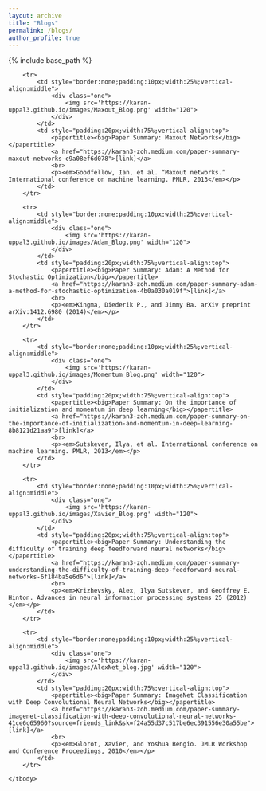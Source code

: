```yaml
---
layout: archive
title: "Blogs"
permalink: /blogs/
author_profile: true
---
```


{% include base_path %}

<table border=0 class="bg_colour" style="padding:20px;width:100%;border:0px;border-spacing:0px;border-collapse:separate;margin-right:auto;margin-left:auto;">
    <tbody>

        <tr>
            <td style="border:none;padding:10px;width:25%;vertical-align:middle">
                <div class="one">
                    <img src='https://karan-uppal3.github.io/images/Maxout_Blog.png' width="120">
                </div>
            </td>
            <td style="padding:20px;width:75%;vertical-align:top">
                <papertitle><big>Paper Summary: Maxout Networks</big></papertitle>
                <a href="https://karan3-zoh.medium.com/paper-summary-maxout-networks-c9a08ef6d078">[link]</a>
                <br>
                <p><em>Goodfellow, Ian, et al. “Maxout networks.” International conference on machine learning. PMLR, 2013</em></p>
            </td>
        </tr>

        <tr>
            <td style="border:none;padding:10px;width:25%;vertical-align:middle">
                <div class="one">
                    <img src='https://karan-uppal3.github.io/images/Adam_Blog.png' width="120">
                </div>
            </td>
            <td style="padding:20px;width:75%;vertical-align:top">
                <papertitle><big>Paper Summary: Adam: A Method for Stochastic Optimization</big></papertitle>
                <a href="https://karan3-zoh.medium.com/paper-summary-adam-a-method-for-stochastic-optimization-4b0a030a019f">[link]</a>
                <br>
                <p><em>Kingma, Diederik P., and Jimmy Ba. arXiv preprint arXiv:1412.6980 (2014)</em></p>
            </td>
        </tr> 

        <tr>
            <td style="border:none;padding:10px;width:25%;vertical-align:middle">
                <div class="one">
                    <img src='https://karan-uppal3.github.io/images/Momentum_Blog.png' width="120">
                </div>
            </td>
            <td style="padding:20px;width:75%;vertical-align:top">
                <papertitle><big>Paper Summary: On the importance of initialization and momentum in deep learning</big></papertitle>
                <a href="https://karan3-zoh.medium.com/paper-summary-on-the-importance-of-initialization-and-momentum-in-deep-learning-8b8121d21aa9">[link]</a>
                <br>
                <p><em>Sutskever, Ilya, et al. International conference on machine learning. PMLR, 2013</em></p>
            </td>
        </tr> 

        <tr>
            <td style="border:none;padding:10px;width:25%;vertical-align:middle">
                <div class="one">
                    <img src='https://karan-uppal3.github.io/images/Xavier_Blog.png' width="120">
                </div>
            </td>
            <td style="padding:20px;width:75%;vertical-align:top">
                <papertitle><big>Paper Summary: Understanding the difficulty of training deep feedforward neural networks</big></papertitle>
                <a href="https://karan3-zoh.medium.com/paper-summary-understanding-the-difficulty-of-training-deep-feedforward-neural-networks-6f184ba5e6d6">[link]</a>
                <br>
                <p><em>Krizhevsky, Alex, Ilya Sutskever, and Geoffrey E. Hinton. Advances in neural information processing systems 25 (2012)</em></p>
            </td>
        </tr> 

        <tr>
            <td style="border:none;padding:10px;width:25%;vertical-align:middle">
                <div class="one">
                    <img src='https://karan-uppal3.github.io/images/AlexNet_blog.jpg' width="120">
                </div>
            </td>
            <td style="padding:20px;width:75%;vertical-align:top">
                <papertitle><big>Paper Summary: ImageNet Classification with Deep Convolutional Neural Networks</big></papertitle>
                <a href="https://karan3-zoh.medium.com/paper-summary-imagenet-classification-with-deep-convolutional-neural-networks-41ce6c65960?source=friends_link&sk=f24a55d37c517be6ec391556e30a55be">[link]</a>
                <br>
                <p><em>Glorot, Xavier, and Yoshua Bengio. JMLR Workshop and Conference Proceedings, 2010</em></p>
            </td>
        </tr> 

    </tbody>
</table>